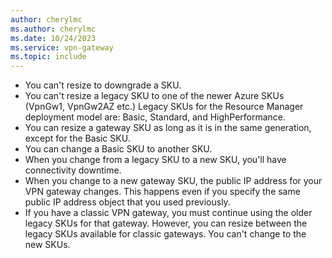 ```yaml
---
author: cherylmc
ms.author: cherylmc
ms.date: 10/24/2023
ms.service: vpn-gateway
ms.topic: include
---
```


* You can't resize to downgrade a SKU.
* You can't resize a legacy SKU to one of the newer Azure SKUs (VpnGw1, VpnGw2AZ etc.) Legacy SKUs for the Resource Manager deployment model are: Basic, Standard, and HighPerformance.
* You can resize a gateway SKU as long as it is in the same generation, except for the Basic SKU.
* You can change a Basic SKU to another SKU.
* When you change from a legacy SKU to a new SKU, you'll have connectivity downtime.
* When you change to a new gateway SKU, the public IP address for your VPN gateway changes. This happens even if you specify the same public IP address object that you used previously.
* If you have a classic VPN gateway, you must continue using the older legacy SKUs for that gateway. However, you can resize between the legacy SKUs available for classic gateways. You can't change to the new SKUs.
